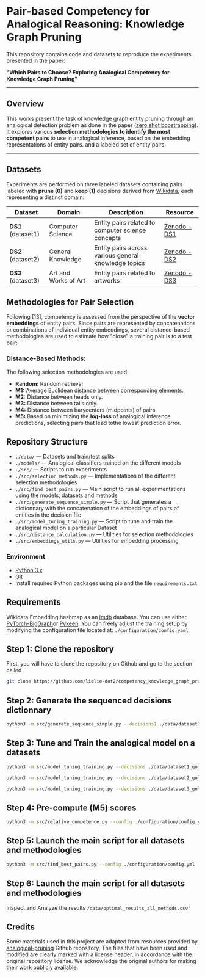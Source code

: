 # Pair-based Competency for Analogical Reasoning: Knowledge Graph Pruning

This repository contains code and datasets to reproduce the experiments presented in the paper:

**"Which Pairs to Choose? Exploring Analogical Competency for Knowledge Graph Pruning"**

---

## Overview
This works present the task of knowledge graph entity pruning through an analogical detection problem as done in the paper ([zero shot boostrapping](https://arxiv.org/pdf/2306.16296)). It explores various ****selection methodologies to identify the most competent pairs**** to use in analogical inference, based on the embedding representations of entity pairs. and a labeled set of entity pairs.

---
## Datasets

Experiments are performed on three labeled datasets containing pairs labeled with **prune (0)** and **keep (1)** decisions derived from [Wikidata](https://www.wikidata.org/wiki/Wikidata:Main_Page), each representing a distinct domain:

| **Dataset**        | **Domain**           | **Description**                                        | **Resource**                                        |
| ------------------ | -------------------- | ------------------------------------------------------ | --------------------------------------------------- |
| **DS1** (dataset1) | Computer Science     | Entity pairs related to computer science concepts      | [Zenodo - DS1](https://zenodo.org/records/8091584)  |
| **DS2** (dataset2) | General Knowledge    | Entity pairs across various general knowledge topics   | [Zenodo - DS2](https://zenodo.org/records/8091584)  |
| **DS3** (dataset3) | Art and Works of Art | Entity pairs related to artworks | [Zenodo - DS3](https://zenodo.org/records/15600971) |

## Methodologies for Pair Selection

Following [13], competency is assessed from the perspective of the **vector embeddings** of entity pairs. Since pairs are represented by concatenations or combinations of individual entity embeddings, several distance-based methodologies are used to estimate how "close" a training pair is to a test pair:

### Distance-Based Methods:

The following selection methodologies are used:

- **Random:** Random retrieval
- **M1:** Average Euclidean distance between corresponding elements.
- **M2:** Distance between heads only.
- **M3:** Distance between tails only.
- **M4:** Distance between barycenters (midpoints) of pairs.
- **M5:** Based on minimizing the **log-loss** of analogical inference predictions, selecting pairs that lead tothe lowest prediction error. 

## Repository Structure
- `./data/` — Datasets and train/test splits
- `./models/` — Analogical classifiers trained on the different models
- `./src/` — Scripts to run experiments
- `./src/selection_methods.py` — Implementations of the different selection methodologies
- `./src/find_best_pairs.py` — Main script to run all experimentations using the models, datasets and methods
- `./src/generate_sequence_simple.py` —  Script that generates a dictionnary with the concatenation of the embeddings of pairs of entities in the decision file
- `./src/model_tuning_training.py` — Script to tune and train the analogical model on a particular Dataset
- `./src/distance_calculation.py` — Utilities for selection methodologies
- `./src/embeddings_utils.py` — Utilities for embedding processing

### Environment
- [Python 3.x](https://www.python.org/downloads/)
- [Git](https://git-scm.com/)
- Install required Python packages using pip and the file `requirements.txt` 

## Requirements
 Wikidata Embedding hashmap as an [lmdb](https://lmdb.readthedocs.io/en/release/) database. You can use either [PyTorch-BigGraph](https://torchbiggraph.readthedocs.io/en/latest/)or [Pykeen](https://pykeen.readthedocs.io/en/stable/api/pykeen.pipeline.pipeline.html#pykeen.pipeline.pipeline). You can freely adjust the training setup by modifying the configuration file located at: `./configuration/config.yaml` 

## Step 1: Clone the repository   
First, you will have to clone the repository on Github and go to the section called 
```bash
git clone https://github.com/lielie-dot2/competency_knowledge_graph_pruning.git
```
## Step 2: Generate the sequenced decisions dictionnary
```bash
python3 -m src/generate_sequence_simple.py --decisions1 ./data/dataset1_gold_decisions.csv --decisions2 ./data/dataset2_gold_decisions.csv --decisions3 ./data/dataset3_gold_decisions.csv --output ./data/sequenced_simple.pkl --embeddings path/to/your/embedding/hashmap/database
```
## Step 3: Tune and Train the analogical model on a datasets
```bash
python3 -m src/model_tuning_training.py --decisions ./data/dataset1_gold_decisions.csv --model ./models/model_dataset1.h5 --embeddings path/to/your/embedding/hashmap/database --sequenced-decisions ./data/sequenced_simple.pkl
```
```bash
python3 -m src/model_tuning_training.py --decisions ./data/dataset2_gold_decisions.csv --model ./models/model_dataset2.h5 --embeddings path/to/your/embedding/hashmap/database --sequenced-decisions ./data/sequenced_simple.pkl
```
```bash
python3 -m src/model_tuning_training.py --decisions ./data/dataset3_gold_decisions.csv --model ./models/model_dataset3.h5 --embeddings path/to/your/embedding/hashmap/database --sequenced-decisions ./data/sequenced_simple.pkl
```
## Step 4: Pre-compute (M5) scores
```bash
python3 -m src/relative_competence.py --config ./configuration/config.yml
```
## Step 5: Launch the main script for all datasets and methodologies
```bash
python3 -m src/find_best_pairs.py --config ./configuration/config.yml
```
## Step 6: Launch the main script for all datasets and methodologies

Inspect and Analyze the results `/data/optimal_results_all_methods.csv"`

## Credits

Some materials used in this project are adapted from resources provided by [analogical-pruning](https://github.com/Orange-OpenSource/analogical-pruning) Github repository. The files that have been used and modified are clearly marked with a license header, in accordance with the original repository license.
We acknowledge the original authors for making their work publicly available.